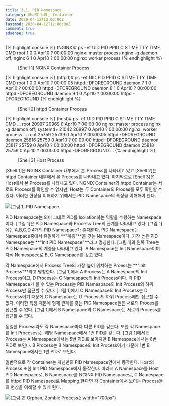```yaml
---
title: 3.1. PID Namespace
category: 하나씩 익히는 Container
date: 2020-04-12T12:00:00Z
lastmod: 2020-04-12T12:00:00Z
comment: true
adsense: true
---
```


{% highlight console %}
(NGINX)# ps -ef
UID        PID  PPID  C STIME TTY          TIME CMD
root         1     0  0 Apr10 ?        00:00:00 nginx: master process nginx -g daemon off;
nginx        6     1  0 Apr10 ?        00:00:00 nginx: worker process
{% endhighlight %}
<figure>
<figcaption class="caption">[Shell 1] NGINX Container Process</figcaption>
</figure>

{% highlight console %}
(httpd)# ps -ef
UID        PID  PPID  C STIME TTY          TIME CMD
root         1     0  0 Apr10 ?        00:00:05 httpd -DFOREGROUND
daemon       7     1  0 Apr10 ?        00:00:00 httpd -DFOREGROUND
daemon       8     1  0 Apr10 ?        00:00:00 httpd -DFOREGROUND
daemon       9     1  0 Apr10 ?        00:00:00 httpd -DFOREGROUND
{% endhighlight %}
<figure>
<figcaption class="caption">[Shell 2] httpd Container Process</figcaption>
</figure>

{% highlight console %}
(host)# ps -ef
UID        PID  PPID  C STIME TTY          TIME CMD
...
root     20997 20969  0 Apr10 ?        00:00:00 nginx: master process nginx -g daemon off;
systemd+ 21042 20997  0 Apr10 ?        00:00:00 nginx: worker process
...
root     25759 25739  0 Apr10 ?        00:00:05 httpd -DFOREGROUND
daemon   25816 25759  0 Apr10 ?        00:00:00 httpd -DFOREGROUND
daemon   25817 25759  0 Apr10 ?        00:00:00 httpd -DFOREGROUND
daemon   25818 25759  0 Apr10 ?        00:00:00 httpd -DFOREGROUND
...
{% endhighlight %}
<figure>
<figcaption class="caption">[Shell 3] Host Process</figcaption>
</figure>

[Shell 1]은 NGINX Container 내부에서 본 Process를 나타내고 있고 [Shell 2]는 httpd Container 내부에서 본 Process를 나타내고 있다. 마지막으로 [Shell 3]은 Host에서 본 Process를 나타내고 있다. NGNIX Container와 httpd Container는 서로의 Process를 확인할 수 없지만, Host는 두 Container의 Proces를 모두 확인할 수 있다. 이러한 현상을 이해하기 위해서는 PID Namespace의 특징을 이해해야 한다.

![[그림 1] PID Namespace]({{site.baseurl}}/images/onebyone_container/PID_Namespace/PID_Namespace.PNG)

PID Namespace는 의미 그대로 PID를 Isolation하는 역활을 수행하는 Namespace이다. [그림 1]은 PID Namespace와 Process Tree의 관계를 나타내고 있다. [그림 1]에는 A,B,C,D 4개의 PID Namespace가 존재한다. PID Namespace는 Namespace중에서 유일하게 **"계층"**을 갖는 Namespace이다. 가장 높은 PID Namespace는 **"Init PID Namespace"**라고 명칭한다. [그림 1]의 왼쪽 Tree는 PID Namespace의 계층을 나타내고 있다. A Namespace는 Init Namespace이며 자식 Namespace로 B, C Namespace를 갖고 있다.

각 Namespace에서 Process Tree의 가장 높이 위치하는 Proess는 **"Init Process"**라고 명칭한다. [그림 1]에서 A Process는 A Namespace의 Init Process이고, D Process는 C Namespace의 Init Process이다. 각 PID Namespace가 볼 수 있는 Process는 PID Namespace의 Init Process의 하위 Process만 접근할 수 있다. [그림 1]에서 C Namespace의 Init Process는 D Process이기 때문에 C Namespace는 D Process의 하위 Process에만 접근할 수 있다. 이러한 특징 때문에 형제 관계를 갖는 PID Namespace들은 서로의 Proces를 접근할 수 없다. [그림 1]에서 B Namespace와 C Namespace는 서로의 Process를 접근할 수 없다.

동일한 Process라도 각 Namespace마다 다른 PID를 갖는다. 또한 각 Namespace를 Init Procesess는 해당 Namespace에서 1번 PID를 갖는다. [그림 1]에서 E Process는 A Namespace에서는 5번 PID로 보이지만 B Namespace에서는 6번 PID로 보인다. B Process는 B Namespace의 Init Process이기 때문에 1번 B Namespace에서는 1번 PID로 보인다.

일반적으로 각 Container는 자신만의 PID Namespace안에서 동작한다. Host의 Process 또한 Init PID Namespace에서 동작한다. 따라서 A Namespace를 Host PID Namespace로, B Namespace를 NGINX PID Namespace로, C Namespace를 httpd PID Namespace로 Mapping 한다면 각 Container에서 보이는 Process들의 현상을 이해할 수 있게 된다.

![[그림 2] Orphan, Zombie Process]({{site.baseurl}}/images/onebyone_container/PID_Namespace/Orphan_Zombie_Process.PNG){: width="700px"}